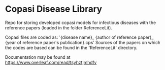 # Copasi Disease Library
Repo for storing developed copasi models for infectious diseases with the reference papers (loaded in the folder ReferenceLit).

Copasi files are coded as: '{disease name}_ {author of reference paper}_ {year of reference paper's publication}.cps'
Sources of the papers on which the codes are based can be found in the 'ReferenceLit' directory.
                                                                             
Documentation may be found at https://www.overleaf.com/read/tsyhztjmhdfv

